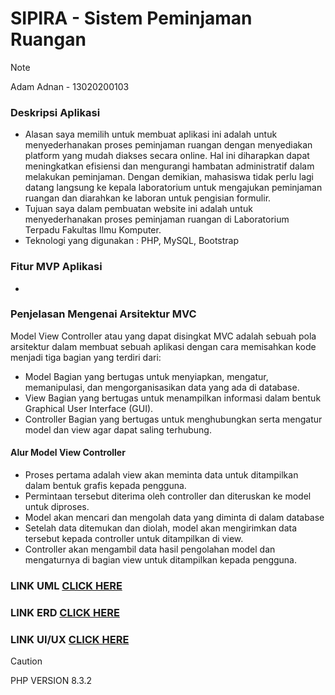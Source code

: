 # SIPIRA - Sistem Peminjaman Ruangan
> [!NOTE]
> Adam Adnan - 13020200103

### Deskripsi Aplikasi
- Alasan saya memilih untuk membuat aplikasi ini adalah untuk menyederhanakan proses peminjaman ruangan dengan menyediakan platform yang mudah diakses secara online. Hal ini diharapkan dapat meningkatkan efisiensi dan mengurangi hambatan administratif dalam melakukan peminjaman. Dengan demikian, mahasiswa tidak perlu lagi datang langsung ke kepala laboratorium untuk mengajukan peminjaman ruangan dan diarahkan ke laboran untuk pengisian formulir.
- Tujuan saya dalam pembuatan website ini adalah untuk menyederhanakan proses peminjaman ruangan di Laboratorium Terpadu Fakultas Ilmu Komputer.
- Teknologi yang digunakan : PHP, MySQL, Bootstrap

### Fitur MVP Aplikasi
-

### Penjelasan Mengenai Arsitektur MVC
Model View Controller atau yang dapat disingkat MVC adalah sebuah pola arsitektur dalam membuat sebuah aplikasi dengan cara memisahkan kode menjadi tiga bagian yang terdiri dari:
- Model
  Bagian yang bertugas untuk menyiapkan, mengatur, memanipulasi, dan mengorganisasikan data yang ada di database.
- View
  Bagian yang bertugas untuk menampilkan informasi dalam bentuk Graphical User Interface (GUI).
- Controller
  Bagian yang bertugas untuk menghubungkan serta mengatur model dan view agar dapat saling terhubung.
  
#### Alur Model View Controller
- Proses pertama adalah view akan meminta data untuk ditampilkan dalam bentuk grafis kepada pengguna.
- Permintaan tersebut diterima oleh controller dan diteruskan ke model untuk diproses.
- Model akan mencari dan mengolah data yang diminta di dalam database
- Setelah data ditemukan dan diolah, model akan mengirimkan data tersebut kepada controller untuk ditampilkan di view.
- Controller akan mengambil data hasil pengolahan model dan mengaturnya di bagian view untuk ditampilkan kepada pengguna.


### LINK UML [CLICK HERE](https://drive.google.com/file/d/1SIedanXX8FDAj2kAhyjokqxxOUaTejex/view?usp=sharing)
### LINK ERD [CLICK HERE](https://drive.google.com/file/d/1whf-5t3ToEaB3GluxBjcu2KnPBs4T9N1/view?usp=sharing)
### LINK UI/UX [CLICK HERE](https://www.figma.com/file/TEg3cPPMmLLneebIlB92ev/ICLabs-websites?type=design&node-id=71%3A8&mode=design&t=T2HckajX9SXMZGiP-1)

> [!CAUTION]
> PHP VERSION 8.3.2


